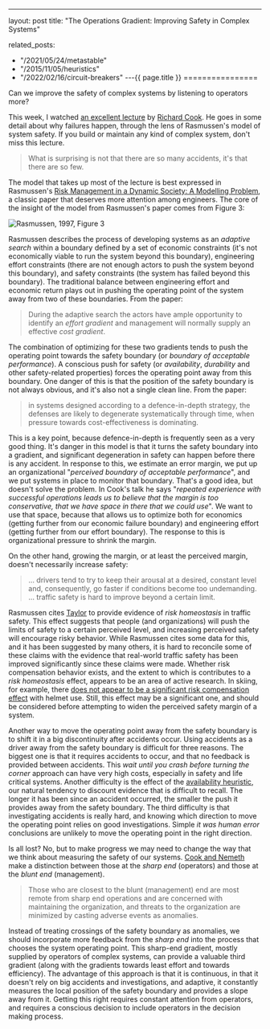 ---
layout: post
title: "The Operations Gradient: Improving Safety in Complex Systems"


related_posts:
  - "/2021/05/24/metastable"
  - "/2015/11/05/heuristics"
  - "/2022/02/16/circuit-breakers"
---{{ page.title }}
================

<p class="meta">Can we improve the safety of complex systems by listening to operators more?</p>

This week, I watched [an excellent lecture](https://www.youtube.com/watch?v=PGLYEDpNu60&feature=youtu.be) by [Richard Cook](http://www.ctlab.org/Cook.cfm). He goes in some detail about why failures happen, through the lens of Rasmussen's model of system safety. If you build or maintain any kind of complex system, don't miss this lecture.

> What is surprising is not that there are so many accidents, it's that there are so few.

The model that takes up most of the lecture is best expressed in Rasmussen's [Risk Management in a Dynamic Society: A Modelling Problem](http://www.sciencedirect.com/science/article/pii/S0925753597000520), a classic paper that deserves more attention among engineers. The core of the insight of the model from Rasmussen's paper comes from Figure 3:

![Rasmussen, 1997, Figure 3](https://s3.amazonaws.com/mbrooker-blog-images/rasmussen-figure3.png)

Rasmussen describes the process of developing systems as an *adaptive search* within a boundary defined by a set of economic constraints (it's not economically viable to run the system beyond this boundary), engineering effort constraints (there are not enough actors to push the system beyond this boundary), and safety constraints (the system has failed beyond this boundary). The traditional balance between engineering effort and economic return plays out in pushing the operating point of the system away from two of these boundaries. From the paper:

> During the adaptive search the actors have ample opportunity to identify an *effort gradient* and management will normally supply an effective *cost gradient*. 

The combination of optimizing for these two gradients tends to push the operating point towards the safety boundary (or *boundary of acceptable performance*). A conscious push for safety (or *availability*, *durability* and other safety-related properties) forces the operating point away from this boundary. One danger of this is that the position of the safety boundary is not always obvious, and it's also not a single clean line. From the paper:

> in systems designed according to a defence-in-depth strategy, the defenses are likely to degenerate systematically through time, when pressure towards cost-effectiveness is dominating.

This is a key point, because defence-in-depth is frequently seen as a very good thing. It's danger in this model is that it turns the safety boundary into a gradient, and significant degeneration in safety can happen before there is any accident. In response to this, we estimate an error margin, we put up an organizational "*perceived boundary of acceptable performance*", and we put systems in place to monitor that boundary. That's a good idea, but doesn't solve the problem. In Cook's talk he says "*repeated experience with successful operations leads us to believe that the margin is too conservative, that we have space in there that we could use*". We want to use that space, because that allows us to optimize both for economics (getting further from our economic failure boundary) and engineering effort (getting further from our effort boundary). The response to this is organizational pressure to shrink the margin.

On the other hand, growing the margin, or at least the perceived margin, doesn't necessarily increase safety:

> ... drivers tend to try to keep their arousal at a desired, constant level and, consequently, go faster if conditions become too undemanding. ... traffic safety is hard to improve beyond a certain limit.

Rasmussen cites [Taylor](http://www.tandfonline.com/doi/abs/10.1080/00140138108924870?journalCode=terg20#preview) to provide evidence of *risk homeostasis* in traffic safety. This effect suggests that people (and organizations) will push the limits of safety to a certain perceived level, and increasing perceived safety will encourage risky behavior. While Rasmussen cites some data for this, and it has been suggested by many others, it is hard to reconcile some of these claims with the evidence that real-world traffic safety has been improved significantly since these claims were made. Whether risk compensation behavior exists, and the extent to which is contributes to a *risk homeostasis* effect, appears to be an area of active research. In skiing, for example, there [does not appear to be a significant risk compensation effect](http://journals.lww.com/epidem/Fulltext/2012/11000/Does_Risk_Compensation_Undo_the_Protection_of_Ski.35.aspx) with helmet use. Still, this effect may be a significant one, and should be considered before attempting to widen the perceived safety margin of a system.

Another way to move the operating point away from the safety boundary is to shift it in a big discontinuity after accidents occur. Using accidents as a driver away from the safety boundary is difficult for three reasons. The biggest one is that it requires accidents to occur, and that no feedback is provided between accidents. This *wait until you crash before turning the corner* approach can have very high costs, especially in safety and life critical systems. Another difficulty is the effect of the [availability heuristic](http://en.wikipedia.org/wiki/Availability_heuristic), our natural tendency to discount evidence that is difficult to recall. The longer it has been since an accident occurred, the smaller the push it provides away from the safety boundary. The third difficulty is that investigating accidents is really hard, and knowing which direction to move the operating point relies on good investigations. Simple *it was human error* conclusions are unlikely to move the operating point in the right direction.

Is all lost? No, but to make progress we may need to change the way that we think about measuring the safety of our systems. [Cook and Nemeth](http://www.ctlab.org/documents/Cook%20and%20Nemeth-Observations%20of%20the%20Usefulness%20of%20Error.pdf) make a distinction between those at the *sharp end* (operators) and those at the *blunt end* (management).

> Those who are closest to the blunt (management) end are most remote from sharp end operations and are concerned with maintaining the organization, and threats to the organization are minimized by casting adverse events as anomalies.

Instead of treating crossings of the safety boundary as anomalies, we should incorporate more feedback from the *sharp end* into the process that chooses the system operating point. This sharp-end gradient, mostly supplied by operators of complex systems, can provide a valuable third gradient (along with the gradients towards least effort and towards efficiency). The advantage of this approach is that it is continuous, in that it doesn't rely on big accidents and investigations, and adaptive, it constantly measures the local position of the safety boundary and provides a slope away from it. Getting this right requires constant attention from operators, and requires a conscious decision to include operators in the decision making process.